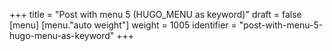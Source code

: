 +++
title = "Post with menu 5 (HUGO_MENU as keyword)"
draft = false
[menu]
  [menu."auto weight"]
    weight = 1005
    identifier = "post-with-menu-5-hugo-menu-as-keyword"
+++
